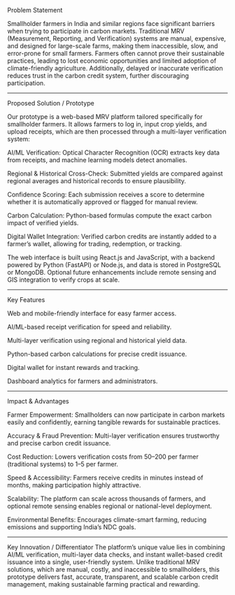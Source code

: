 Problem Statement

Smallholder farmers in India and similar regions face significant barriers when trying to participate in carbon markets. Traditional MRV
(Measurement, Reporting, and Verification) systems are manual, expensive, and designed for large-scale farms, making them inaccessible, slow, and error-prone for
small farmers. Farmers often cannot prove their sustainable practices, leading to lost economic opportunities and limited adoption of climate-friendly agriculture. 
Additionally, delayed or inaccurate verification reduces trust in the carbon credit system, further discouraging participation.

---------------------------------------------------------------------------------------------------------------------------------------------------------------------------
Proposed Solution / Prototype

Our prototype is a web-based MRV platform tailored specifically for smallholder farmers. It allows farmers to log in, input crop yields, and upload receipts, which are
then processed through a multi-layer verification system:

AI/ML Verification: Optical Character Recognition (OCR) extracts key data from receipts, and machine learning models detect anomalies.

Regional & Historical Cross-Check: Submitted yields are compared against regional averages and historical records to ensure plausibility.

Confidence Scoring: Each submission receives a score to determine whether it is automatically approved or flagged for manual review.

Carbon Calculation: Python-based formulas compute the exact carbon impact of verified yields.

Digital Wallet Integration: Verified carbon credits are instantly added to a farmer’s wallet, allowing for trading, redemption, or tracking.

The web interface is built using React.js and JavaScript, with a backend powered by Python (FastAPI) or Node.js, and data is stored in PostgreSQL or MongoDB. Optional 
future enhancements include remote sensing and GIS integration to verify crops at scale.

---------------------------------------------------------------------------------------------------------------------------------------------------------------------------
Key Features

Web and mobile-friendly interface for easy farmer access.

AI/ML-based receipt verification for speed and reliability.

Multi-layer verification using regional and historical yield data.

Python-based carbon calculations for precise credit issuance.

Digital wallet for instant rewards and tracking.

Dashboard analytics for farmers and administrators.

---------------------------------------------------------------------------------------------------------------------------------------------------------------------------
Impact & Advantages

Farmer Empowerment: Smallholders can now participate in carbon markets easily and confidently, earning tangible rewards for sustainable practices.

Accuracy & Fraud Prevention: Multi-layer verification ensures trustworthy and precise carbon credit issuance.

Cost Reduction: Lowers verification costs from $50–$200 per farmer (traditional systems) to $1–$5 per farmer.

Speed & Accessibility: Farmers receive credits in minutes instead of months, making participation highly attractive.

Scalability: The platform can scale across thousands of farmers, and optional remote sensing enables regional or national-level deployment.

Environmental Benefits: Encourages climate-smart farming, reducing emissions and supporting India’s NDC goals.

---------------------------------------------------------------------------------------------------------------------------------------------------------------------------
Key Innovation / Differentiator
The platform’s unique value lies in combining AI/ML verification, multi-layer data checks, and instant wallet-based credit issuance into a single, user-friendly system. 
Unlike traditional MRV solutions, which are manual, costly, and inaccessible to smallholders, this prototype delivers fast, accurate, transparent, and scalable carbon credit management, making sustainable farming practical and rewarding.
